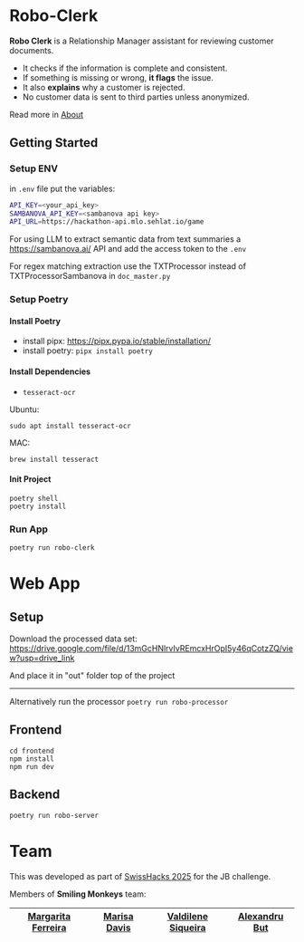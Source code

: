 # Robo-Clerk

**Robo Clerk** is a Relationship Manager assistant for reviewing customer documents.

* It checks if the information is complete and consistent.
* If something is missing or wrong, **it flags** the issue.
* It also **explains** why a customer is rejected.
* No customer data is sent to third parties unless anonymized.

Read more in [About](docs/About.md)

## Getting Started

### Setup ENV

in `.env` file put the variables:

```sh
API_KEY=<your_api_key>
SAMBANOVA_API_KEY=<sambanova api key>
API_URL=https://hackathon-api.mlo.sehlat.io/game
```

For using LLM to extract semantic data from text summaries a https://sambanova.ai/ API and add the access token to the `.env`

For regex matching extraction use the TXTProcessor instead of TXTProcessorSambanova in `doc_master.py`

### Setup Poetry

#### Install Poetry
* install pipx: https://pipx.pypa.io/stable/installation/
* install poetry: `pipx install poetry`

#### Install Dependencies

* `tesseract-ocr`

Ubuntu:
```
sudo apt install tesseract-ocr
```

MAC:
```
brew install tesseract
```

#### Init Project
```
poetry shell
poetry install
```

### Run App

```
poetry run robo-clerk
```


# Web App

## Setup

Download the processed data set: https://drive.google.com/file/d/13mGcHNlrvIvREmcxHrOpI5y46qCotzZQ/view?usp=drive_link

And place it in "out" folder top of the project

---
Alternatively run the processor `poetry run robo-processor`

## Frontend

```
cd frontend
npm install
npm run dev
```

## Backend

```
poetry run robo-server
```

# Team

This was developed as part of [SwissHacks 2025](https://www.swisshacks.com/) for the JB challenge.

Members of **Smiling Monkeys** team:

|   **[Margarita Ferreira](https://www.linkedin.com/in/margarita-ferreira/)**  | **[Marisa Davis](https://www.linkedin.com/in/marisa-j-davis/)** | **[Valdilene Siqueira](https://www.linkedin.com/in/valdilenesiqueira/)** | **[Alexandru But](https://www.linkedin.com/in/alexandrubut/)**   |
|---|---|---|---|




